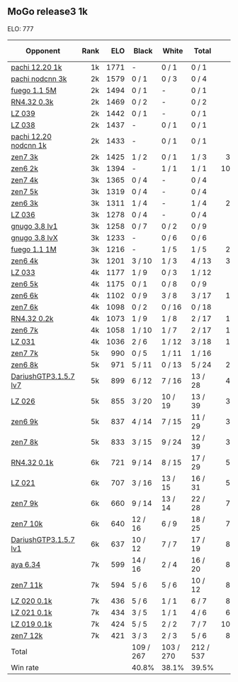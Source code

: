 ## MoGo release3 1k ##

ELO: 777

Opponent | Rank | ELO | Black | White | Total | Win rate
---------|-----:|----:|-------|-------|-------|-------:
[pachi 12.20 1k](pachi%2012.20%201k.md) | 1k | 1771 | - | 0 / 1 | 0 / 1 | 0.0%
[pachi nodcnn 3k](pachi%20nodcnn%203k.md) | 2k | 1579 | 0 / 1 | 0 / 3 | 0 / 4 | 0.0%
[fuego 1.1 5M](fuego%201.1%205M.md) | 2k | 1494 | 0 / 1 | - | 0 / 1 | 0.0%
[RN4.32 0.3k](RN4.32%200.3k.md) | 2k | 1469 | 0 / 2 | - | 0 / 2 | 0.0%
[LZ 039](LZ%20039.md) | 2k | 1442 | 0 / 1 | - | 0 / 1 | 0.0%
[LZ 038](LZ%20038.md) | 2k | 1437 | - | 0 / 1 | 0 / 1 | 0.0%
[pachi 12.20 nodcnn 1k](pachi%2012.20%20nodcnn%201k.md) | 2k | 1433 | - | 0 / 1 | 0 / 1 | 0.0%
[zen7 3k](zen7%203k.md) | 2k | 1425 | 1 / 2 | 0 / 1 | 1 / 3 | 33.3%
[zen6 2k](zen6%202k.md) | 3k | 1394 | - | 1 / 1 | 1 / 1 | 100.0%
[zen7 4k](zen7%204k.md) | 3k | 1365 | 0 / 4 | - | 0 / 4 | 0.0%
[zen7 5k](zen7%205k.md) | 3k | 1319 | 0 / 4 | - | 0 / 4 | 0.0%
[zen6 3k](zen6%203k.md) | 3k | 1311 | 1 / 4 | - | 1 / 4 | 25.0%
[LZ 036](LZ%20036.md) | 3k | 1278 | 0 / 4 | - | 0 / 4 | 0.0%
[gnugo 3.8 lv1](gnugo%203.8%20lv1.md) | 3k | 1258 | 0 / 7 | 0 / 2 | 0 / 9 | 0.0%
[gnugo 3.8 lvX](gnugo%203.8%20lvX.md) | 3k | 1233 | - | 0 / 6 | 0 / 6 | 0.0%
[fuego 1.1 1M](fuego%201.1%201M.md) | 3k | 1216 | - | 1 / 5 | 1 / 5 | 20.0%
[zen6 4k](zen6%204k.md) | 3k | 1201 | 3 / 10 | 1 / 3 | 4 / 13 | 30.8%
[LZ 033](LZ%20033.md) | 4k | 1177 | 1 / 9 | 0 / 3 | 1 / 12 | 8.3%
[zen6 5k](zen6%205k.md) | 4k | 1175 | 0 / 1 | 0 / 8 | 0 / 9 | 0.0%
[zen6 6k](zen6%206k.md) | 4k | 1102 | 0 / 9 | 3 / 8 | 3 / 17 | 17.6%
[zen7 6k](zen7%206k.md) | 4k | 1098 | 0 / 2 | 0 / 16 | 0 / 18 | 0.0%
[RN4.32 0.2k](RN4.32%200.2k.md) | 4k | 1073 | 1 / 9 | 1 / 8 | 2 / 17 | 11.8%
[zen6 7k](zen6%207k.md) | 4k | 1058 | 1 / 10 | 1 / 7 | 2 / 17 | 11.8%
[LZ 031](LZ%20031.md) | 4k | 1036 | 2 / 6 | 1 / 12 | 3 / 18 | 16.7%
[zen7 7k](zen7%207k.md) | 5k | 990 | 0 / 5 | 1 / 11 | 1 / 16 | 6.3%
[zen6 8k](zen6%208k.md) | 5k | 971 | 5 / 11 | 0 / 13 | 5 / 24 | 20.8%
[DariushGTP3.1.5.7 lv7](DariushGTP3.1.5.7%20lv7.md) | 5k | 899 | 6 / 12 | 7 / 16 | 13 / 28 | 46.4%
[LZ 026](LZ%20026.md) | 5k | 855 | 3 / 20 | 10 / 19 | 13 / 39 | 33.3%
[zen6 9k](zen6%209k.md) | 5k | 837 | 4 / 14 | 7 / 15 | 11 / 29 | 37.9%
[zen7 8k](zen7%208k.md) | 5k | 833 | 3 / 15 | 9 / 24 | 12 / 39 | 30.8%
[RN4.32 0.1k](RN4.32%200.1k.md) | 6k | 721 | 9 / 14 | 8 / 15 | 17 / 29 | 58.6%
[LZ 021](LZ%20021.md) | 6k | 707 | 3 / 16 | 13 / 15 | 16 / 31 | 51.6%
[zen7 9k](zen7%209k.md) | 6k | 660 | 9 / 14 | 13 / 14 | 22 / 28 | 78.6%
[zen7 10k](zen7%2010k.md) | 6k | 640 | 12 / 16 | 6 / 9 | 18 / 25 | 72.0%
[DariushGTP3.1.5.7 lv1](DariushGTP3.1.5.7%20lv1.md) | 6k | 637 | 10 / 12 | 7 / 7 | 17 / 19 | 89.5%
[aya 6.34](aya%206.34.md) | 7k | 599 | 14 / 16 | 2 / 4 | 16 / 20 | 80.0%
[zen7 11k](zen7%2011k.md) | 7k | 594 | 5 / 6 | 5 / 6 | 10 / 12 | 83.3%
[LZ 020 0.1k](LZ%20020%200.1k.md) | 7k | 436 | 5 / 6 | 1 / 1 | 6 / 7 | 85.7%
[LZ 021 0.1k](LZ%20021%200.1k.md) | 7k | 434 | 3 / 5 | 1 / 1 | 4 / 6 | 66.7%
[LZ 019 0.1k](LZ%20019%200.1k.md) | 7k | 424 | 5 / 5 | 2 / 2 | 7 / 7 | 100.0%
[zen7 12k](zen7%2012k.md) | 7k | 421 | 3 / 3 | 2 / 3 | 5 / 6 | 83.3%
Total | | | 109 / 267 | 103 / 270 | 212 / 537 | 
Win rate| | | 40.8% | 38.1% | 39.5% | 
